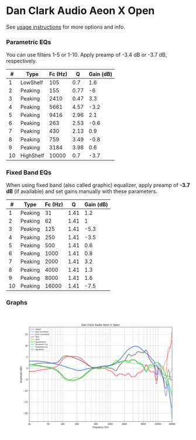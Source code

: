 # Dan Clark Audio Aeon X Open
See [usage instructions](https://github.com/jaakkopasanen/AutoEq#usage) for more options and info.

### Parametric EQs
You can use filters 1-5 or 1-10. Apply preamp of -3.4 dB or -3.7 dB, respectively.

|   # | Type      |   Fc (Hz) |    Q |   Gain (dB) |
|-----|-----------|-----------|------|-------------|
|   1 | LowShelf  |       105 | 0.7  |         1.6 |
|   2 | Peaking   |       155 | 0.77 |        -6   |
|   3 | Peaking   |      2410 | 0.47 |         3.3 |
|   4 | Peaking   |      5661 | 4.57 |        -3.2 |
|   5 | Peaking   |      9416 | 2.96 |         2.1 |
|   6 | Peaking   |       263 | 2.53 |        -0.6 |
|   7 | Peaking   |       430 | 2.13 |         0.9 |
|   8 | Peaking   |       759 | 3.49 |        -0.8 |
|   9 | Peaking   |      3184 | 3.98 |         0.6 |
|  10 | HighShelf |     10000 | 0.7  |        -3.7 |

### Fixed Band EQs
When using fixed band (also called graphic) equalizer, apply preamp of **-3.7 dB** (if available) and set gains manually with these parameters.

|   # | Type    |   Fc (Hz) |    Q |   Gain (dB) |
|-----|---------|-----------|------|-------------|
|   1 | Peaking |        31 | 1.41 |         1.2 |
|   2 | Peaking |        62 | 1.41 |         1   |
|   3 | Peaking |       125 | 1.41 |        -5.3 |
|   4 | Peaking |       250 | 1.41 |        -3.5 |
|   5 | Peaking |       500 | 1.41 |         0.6 |
|   6 | Peaking |      1000 | 1.41 |         0.8 |
|   7 | Peaking |      2000 | 1.41 |         3.2 |
|   8 | Peaking |      4000 | 1.41 |         1.3 |
|   9 | Peaking |      8000 | 1.41 |         1.6 |
|  10 | Peaking |     16000 | 1.41 |        -7.5 |

### Graphs
![](./Dan%20Clark%20Audio%20Aeon%20X%20Open.png)
